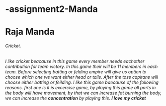# -assignment2-Manda
# Raja Manda
###### Cricket.
###### I like cricket beacause in this game every member needs eachother contribution for team victory. In this game  their will be 11 members in each team. Before selecting batting or felding empire will give us option to choose which one we want either head or tails. After the toss capitans will choose either batting or feilding. I like this game baecause of the following reasons. first one is it is excercise game, by playing this game all parts in the body will have movement, by that we can increase fat burning the body, we can increase the **concentration** by playing this. **I love my cricket**
